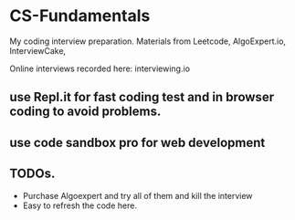 # CS-Fundamentals
My coding interview preparation. Materials from Leetcode, AlgoExpert.io, InterviewCake,

Online interviews recorded here: interviewing.io

## use Repl.it for fast coding test and in browser coding to avoid problems.

## use code sandbox pro for web development

## TODOs.
   * Purchase Algoexpert and try all of them and kill the interview
   * Easy to refresh the code here.
